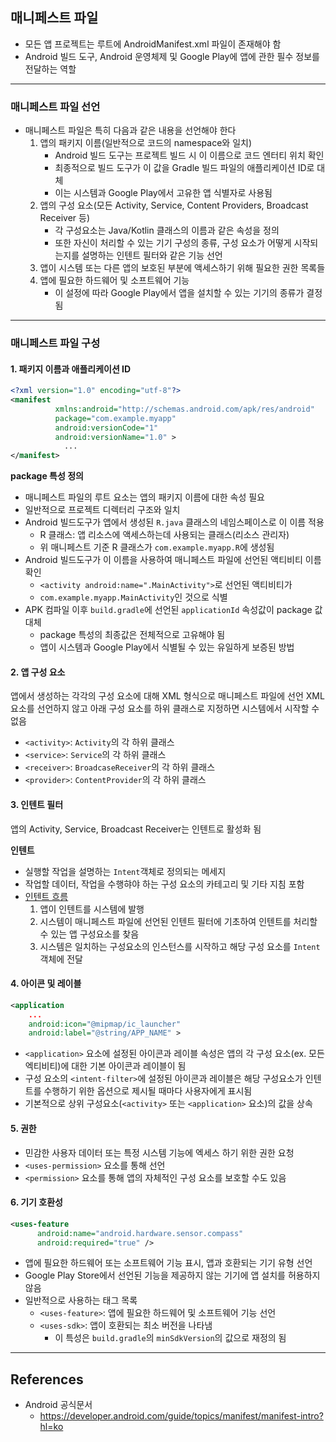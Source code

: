 
## 매니페스트 파일

- 모든 앱 프로젝트는 루트에 AndroidManifest.xml 파일이 존재해야 함
- Android 빌드 도구, Android 운영체제 및 Google Play에 앱에 관한 필수 정보를 전달하는 역할

---

### 매니페스트 파일 선언

- 매니페스트 파일은 특히 다음과 같은 내용을 선언해야 한다
	 1. 앱의 패키지 이름(일반적으로 코드의 namespace와 일치)
		- Android 빌드 도구는 프로젝트 빌드 시 이 이름으로 코드 엔터티 위치 확인
		- 최종적으로 빌드 도구가 이 값을 Gradle 빌드 파일의 애플리케이션 ID로 대체
		- 이는 시스템과 Google Play에서 고유한 앱 식별자로 사용됨
	2. 앱의 구성 요소(모든 Activity, Service, Content Providers, Broadcast Receiver 등)
		- 각 구성요소는 Java/Kotlin 클래스의 이름과 같은 속성을 정의
		- 또한 자신이 처리할 수 있는 기기 구성의 종류, 구성 요소가 어떻게 시작되는지를 설명하는 인텐트 필터와 같은 기능 선언
	3. 앱이 시스템 또는 다른 앱의 보호된 부분에 액세스하기 위해 필요한 권한 목록들
	4. 앱에 필요한 하드웨어 및 소프트웨어 기능 
		- 이 설정에 따라 Google Play에서 앱을 설치할 수 있는 기기의 종류가 결정됨


---

### 매니페스트 파일 구성

#### 1. 패키지 이름과 애플리케이션 ID
```xml
<?xml version="1.0" encoding="utf-8"?>  
<manifest 
		  xmlns:android="http://schemas.android.com/apk/res/android" 
		  package="com.example.myapp"
		  android:versionCode="1"    
		  android:versionName="1.0" >  
			...
</manifest>
```

**package 특성 정의**
- 매니페스트 파일의 루트 요소는 앱의 패키지 이름에 대한 속성 필요	
- 일반적으로 프로젝트 디렉터리 구조와 일치
- Android 빌드도구가 앱에서 생성된 `R.java` 클래스의 네임스페이스로 이 이름 적용
	- R 클래스: 앱 리소스에 액세스하는데 사용되는 클래스(리소스 관리자)
	- 위 매니페스트 기준 R 클래스가 `com.example.myapp.R`에 생성됨
- Android 빌드도구가 이 이름을 사용하여 매니페스트 파일에 선언된 액티비티 이름 확인
	- `<activity android:name=".MainActivity">`로 선언된 액티비티가
	- `com.example.myapp.MainActivity`인 것으로 식별
- APK 컴파일 이후 `build.gradle`에 선언된 `applicationId` 속성값이 package 값 대체
	- package 특성의 최종값은 전체적으로 고유해야 됨
	- 앱이 시스템과 Google Play에서 식별될 수 있는 유일하게 보증된 방법


#### 2. 앱 구성 요소
앱에서 생성하는 각각의 구성 요소에 대해 XML 형식으로 매니페스트 파일에 선언
XML 요소를 선언하지 않고 아래 구성 요소를 하위 클래스로 지정하면 시스템에서 시작할 수 없음
- `<activity>`: `Activity`의 각 하위 클래스
- `<service>`: `Service`의 각 하위 클래스
- `<receiver>`: `BroadcaseReceiver`의 각 하위 클래스
- `<provider>`: `ContentProvider`의 각 하위 클래스


#### 3. 인텐트 필터
앱의 Activity, Service, Broadcast Receiver는 인텐트로 활성화 됨

**인텐트** 
- 실행할 작업을 설명하는 `Intent`객체로 정의되는 메세지
- 작업할 데이터, 작업을 수행햐야 하는 구성 요소의 카테고리 및 기타 지침 포함
- [인텐트 흐름](Intent-1.md)
	1. 앱이 인텐트를 시스템에 발행
	2. 시스템이 매니페스트 파일에 선언된 인텐트 필터에 기초하여 인텐트를 처리할 수 있는 앱 구성요소를 찾음
	3. 시스템은 일치하는 구성요소의 인스턴스를 시작하고 해당 구성 요소를 `Intent` 객체에 전달


#### 4. 아이콘 및 레이블
```xml
<application  
	...
    android:icon="@mipmap/ic_launcher"  
    android:label="@string/APP_NAME" >
```

- `<application>` 요소에 설정된 아이콘과 레이블 속성은 앱의 각 구성 요소(ex. 모든 엑티비티)에 대한 기본 아이콘과 레이블이 됨
- 구성 요소의 `<intent-filter>`에 설정된 아이콘과 레이블은 해당 구성요소가 인텐트를 수행하기 위한 옵션으로 제시될 때마다 사용자에게 표시됨 
- 기본적으로 상위 구성요소(`<activity>` 또는 `<application>` 요소)의 값을 상속


#### 5. 권한
- 민감한 사용자 데이터 또는 특정 시스템 기능에 엑세스 하기 위한 권한 요청
- `<uses-permission>` 요소를 통해 선언
- `<permission>` 요소를 통해 앱의 자체적인 구성 요소를 보호할 수도 있음


#### 6. 기기 호환성
```xml
<uses-feature 
	  android:name="android.hardware.sensor.compass"    
	  android:required="true" />
```
- 앱에 필요한 하드웨어 또는 소프트웨어 기능 표시, 앱과 호환되는 기기 유형 선언
- Google Play Store에서 선언된 기능을 제공하지 않는 기기에 앱 설치를 허용하지 않음
- 일반적으로 사용하는 태그 목록
	- `<uses-feature>`: 앱에 필요한 하드웨어 및 소프트웨어 기능 선언
	- `<uses-sdk>`: 앱이 호환되는 최소 버전을 나타냄
		- 이 특성은 `build.gradle`의 `minSdkVersion`의 값으로 재정의 됨

---
## References
- Android 공식문서
	- https://developer.android.com/guide/topics/manifest/manifest-intro?hl=ko